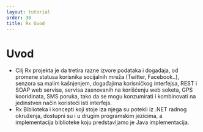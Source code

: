 ```yaml
---
layout: tutorial
order: 30
title: Rx Uvod
---
```



# Uvod

 - Cilj Rx projekta je da tretira razne izvore podataka i događaja, od promene statusa korisnika socijalnih mreža (Twitter, Facebook..), senzora sa malim kašnjenjem, događajima korisničkog interfejsa, REST i SOAP web servisa, servisa zasnovanih na korišćenju web soketa, GPS kooridinata, SMS poruka, tako da se mogu konzumirati i kombinovati na jedinstven način koristeći isti interfejs.
 - Rx Biblioteka i koncepti koji stoje iza njega su potekli iz .NET radnog okruženja, dostupni su i u drugim programskim jezicima, a implementacija biblioteke koju predstavljamo je Java implementacija.

